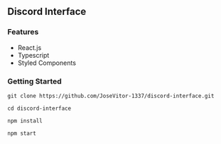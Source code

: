 ## Discord Interface

### Features

- React.js
- Typescript
- Styled Components

### Getting Started

```
git clone https://github.com/JoseVitor-1337/discord-interface.git

cd discord-interface

npm install

npm start

```
